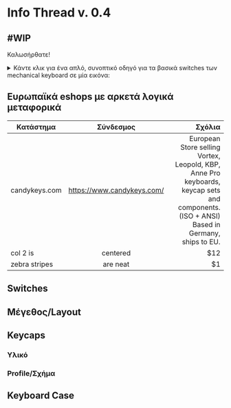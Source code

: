 # Info Thread v. 0.4

## #WIP
Καλωσήρθατε!

<details>
  <summary>
    Κάντε κλικ για ένα απλό, συνοπτικό οδηγό για τα βασικά switches των mechanical keyboard σε μία εικόνα:
  </summary>
  <img src="http://bit.ly/2clOVnG">
	
</details>

## Ευρωπαϊκά eshops με αρκετά λογικά μεταφορικά

| Κατάστημα     | Σύνδεσμος           | Σχόλια  |
| ------------- |:-------------:| -----:|
| candykeys.com | https://www.candykeys.com/ | European Store selling Vortex, Leopold, KBP, Anne Pro keyboards, keycap sets and components. (ISO + ANSI) Based in Germany, ships to EU. |
| col 2 is      | centered      |   $12 |
| zebra stripes | are neat      |    $1 |

## Switches

## Μέγεθος/Layout

## Keycaps

### Υλικό
### Profile/Σχήμα

## Keyboard Case
